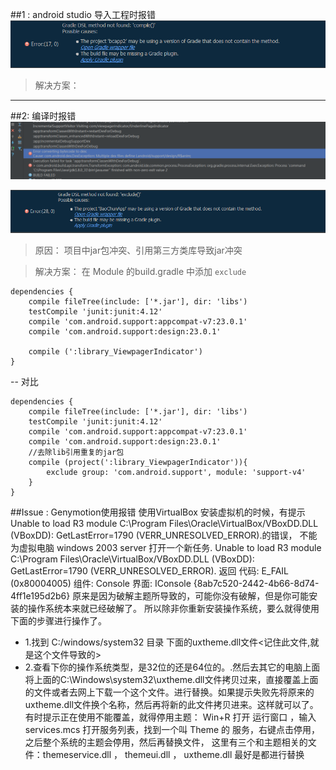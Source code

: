 ##1 : android studio 导入工程时报错
![index](/ScreenShot/20151223151437.png)
>解决方案：
	
-----
##2: 编译时报错
![index](/ScreenShot/20160111171956.png)

![index](/ScreenShot/20160113082630.png)

>原因：
	项目中jar包冲突、引用第三方类库导致jar冲突

>解决方案：
	在 Module 的build.gradle 中添加 `exclude`

	dependencies {
    	compile fileTree(include: ['*.jar'], dir: 'libs')
   		testCompile 'junit:junit:4.12'
    	compile 'com.android.support:appcompat-v7:23.0.1'
    	compile 'com.android.support:design:23.0.1'
    	
    	compile (':library_ViewpagerIndicator')
	}
	
--	对比

    dependencies {
    	compile fileTree(include: ['*.jar'], dir: 'libs')
   		testCompile 'junit:junit:4.12'
    	compile 'com.android.support:appcompat-v7:23.0.1'
    	compile 'com.android.support:design:23.0.1'
    	//去除lib引用重复的jar包
    	compile (project(':library_ViewpagerIndicator')){
        	exclude group: 'com.android.support', module: 'support-v4'
    	}
	}
	


##Issue : Genymotion使用报错
	使用VirtualBox 安装虚拟机的时候，有提示Unable to load R3 module C:\Program Files\Oracle\VirtualBox/VBoxDD.DLL (VBoxDD): GetLastError=1790 (VERR_UNRESOLVED_ERROR).的错误，
	不能为虚拟电脑 windows 2003 server 打开一个新任务.
	Unable to load R3 module C:\Program Files\Oracle\VirtualBox/VBoxDD.DLL (VBoxDD): GetLastError=1790 (VERR_UNRESOLVED_ERROR).
	返回 代码:  E_FAIL   (0x80004005)
	组件:  Console
	界面:  IConsole   {8ab7c520-2442-4b66-8d74-4ff1e195d2b6}
原来是因为破解主题所导致的，可能你没有破解，但是你可能安装的操作系统本来就已经破解了。 所以除非你重新安装操作系统，要么就得使用下面的步骤进行操作了。

-	1.找到 C:/windows/system32 目录 下面的uxtheme.dll文件<记住此文件,就是这个文件导致的>
-	2.查看下你的操作系统类型，是32位的还是64位的。.然后去其它的电脑上面将上面的C:\Windows\system32\uxtheme.dll文件拷贝过来，直接覆盖上面的文件或者去网上下载一个这个文件。进行替换。如果提示失败先将原来的uxtheme.dll文件换个名称，然后再将新的此文件拷贝进来。这样就可以了。
有时提示正在使用不能覆盖，就得停用主题：
 Win+R 打开 运行窗口 ，输入 services.mcs 打开服务列表，找到一个叫 Theme 的 服务，右键点击停用，之后整个系统的主题会停用，然后再替换文件，
 这里有三个和主题相关的文件：themeservice.dll ， themeui.dll ， uxtheme.dll 最好是都进行替换
